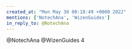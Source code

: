 ```yaml
---
created_at: "Mon May 30 00:18:49 +0000 2022"
mentions: ['NotechAna', 'WizenGuides']
in_reply_to: @NotechAna
---
```


@NotechAna @WizenGuides 4